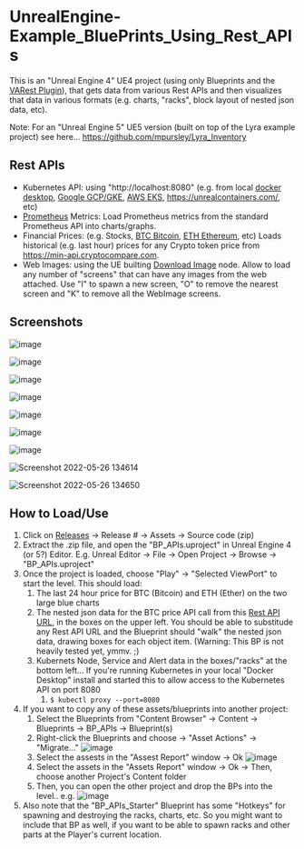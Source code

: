# UnrealEngine-Example_BluePrints_Using_Rest_APIs

This is an "Unreal Engine 4" UE4 project (using only Blueprints and the [VARest Plugin](https://github.com/ufna/VaRest)), that gets data from various Rest APIs and then visualizes that data in various formats (e.g. charts, "racks", block layout of nested json data, etc).

Note: For an "Unreal Engine 5" UE5 version (built on top of the Lyra example project) see here... 
https://github.com/mpursley/Lyra_Inventory

## Rest APIs
- Kubernetes API: using  "http://localhost:8080" (e.g. from local [docker desktop](https://www.docker.com/products/docker-desktop), [Google GCP/GKE](https://cloud.google.com/kubernetes-engine), [AWS EKS](https://aws.amazon.com/eks/), https://unrealcontainers.com/, etc)
- [Prometheus](https://prometheus.io/) Metrics:  Load Prometheus metrics from the standard Prometheus API into charts/graphs.
- Financial Prices: (e.g. Stocks, [BTC Bitcoin](https://min-api.cryptocompare.com/data/v2/histohour?fsym=BTC&tsym=USD&limit=99), [ETH Ethereum](https://min-api.cryptocompare.com/data/v2/histohour?fsym=ETH&tsym=USD&limit=99), etc) Loads historical (e.g. last hour) prices for any Crypto token price from https://min-api.cryptocompare.com.
- Web Images: using the UE builting [Download Image]([url](https://docs.unrealengine.com/4.27/en-US/BlueprintAPI/Class/AsyncTaskDownloadImage/DownloadImage/)) node.  Allow to load any number of "screens" that can have any images from the web attached.  Use "I" to spawn a new screen, "O" to remove the nearest screen and "K" to remove all the WebImage screens.

## Screenshots
![image](https://user-images.githubusercontent.com/3343322/155474236-354ba975-a07c-4c39-8256-0ddf13a5e887.png)

![image](https://user-images.githubusercontent.com/3343322/158944507-0fb1a944-835d-4cb9-a46b-0c9025f2e0dc.png)

![image](https://user-images.githubusercontent.com/3343322/158954876-3039f78c-82df-4da9-8773-aab4ec1b8967.png)

![image](https://user-images.githubusercontent.com/3343322/158945137-6cc3afb5-072a-4e93-ba4b-c7da581cad3d.png)

![image](https://user-images.githubusercontent.com/3343322/158747343-a7ad87de-2fb5-4d93-aaff-5b2ceb8f37a8.png)

![image](https://user-images.githubusercontent.com/3343322/158682443-ea0a26ea-5022-4607-bd7f-f74e7f701685.png)

![image](https://user-images.githubusercontent.com/3343322/158682510-a9c6b2c3-427a-4847-ad61-ee7034da2efe.png)

![Screenshot 2022-05-26 134614](https://user-images.githubusercontent.com/3343322/170578038-c8026f19-be4d-43f0-bf0c-30480af1484b.jpg)

![Screenshot 2022-05-26 134650](https://user-images.githubusercontent.com/3343322/170578095-14bfd16c-6843-48ad-8269-a80faa3071e3.jpg)





## How to Load/Use

1. Click on [Releases](https://github.com/mpursley/UnrealEngine-Example_BluePrints_Using_Rest_APIs/releases) -> Release # -> Assets -> Source code (zip)
1. Extract the .zip file, and open the "BP_APIs.uproject" in Unreal Engine 4 (or 5?) Editor.  E.g. Unreal Editor -> File -> Open Project -> Browse -> "BP_APIs.uproject"
1. Once the project is loaded, choose "Play" -> "Selected ViewPort" to start the level.  This should load:
    1. The last 24 hour price for BTC (Bitcoin) and ETH (Ether) on the two large blue charts
    1. The nested json data for the BTC price API call from this [Rest API URL](https://min-api.cryptocompare.com/data/v2/histoday?fsym=BTC&tsym=USD&limit=12), in the boxes on the upper left.  You should be able to substitude any Rest API URL and the Blueprint should "walk" the nested json data, drawing boxes for each object item.  (Warning:  This BP is not heavily tested yet, ymmv.  ;)
    1. Kubernets Node, Service and Alert data in the boxes/"racks" at the bottom left...  If you're running Kubernetes in your local "Docker Desktop" install and started this to allow access to the Kubernetes API on port 8080
        1. `$ kubectl proxy --port=8080`
1. If you want to copy any of these assets/blueprints into another project:
    1. Select the Blueprints from "Content Browser" -> Content -> Blueprints -> BP_APIs -> Blueprint(s)
    1. Right-click the Blueprints and choose -> "Asset Actions" -> "Migrate..."
![image](https://user-images.githubusercontent.com/3343322/158743912-7ddabdc5-020c-4483-beb0-13f550bb11da.png)
    1. Select the assests in the "Assest Report" window -> Ok
![image](https://user-images.githubusercontent.com/3343322/158744041-ecd68440-a331-4004-a49e-b5a6529cdb50.png)
    1. Select the assets in the "Assets Report" window -> Ok -> Then, choose another Project's Content folder
    1. Then, you can open the other project and drop the BPs into the level.. e.g. 
![image](https://user-images.githubusercontent.com/3343322/158746084-cca33bc7-b745-45e6-832e-b0c3ab6f6e6b.png)
1. Also note that the "BP_APIs_Starter" Blueprint has some "Hotkeys" for spawning and destroying the racks, charts, etc.  So you might want to include that BP as well, if you want to be able to spawn racks and other parts at the Player's current location.


      

